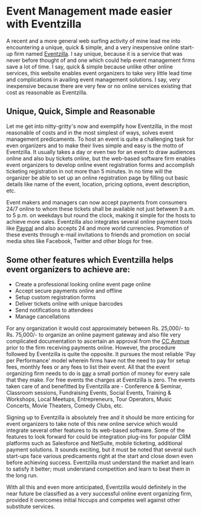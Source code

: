 # Event Management made easier with Eventzilla

A recent and a more general web surfing activity of mine lead me into encountering a unique, quick & simple, and a very inexpensive online start-up firm named <a href="http://www.eventzilla.net/">Eventzilla</a>. I say unique, because it is a service that was never before thought of and one which could help event management firms save a lot of time. I say, quick & simple because unlike other online services, this website enables event organizers to take very little lead time and complications in availing event management solutions. I say, very inexpensive because there are very few or no online services existing that cost as reasonable as Eventzilla.

## Unique, Quick, Simple and Reasonable

Let me get into nitty-gritty's now and exemplify how Eventzilla, in the most reasonable of costs and in the most simplest of ways, solves event management predicaments. To host an event is quite a challenging task for even organizers and to make their lives simple and easy is the motto of Eventzilla. It usually takes a day or even two for an event to draw audiences online and also buy tickets online, but the web-based software firm enables event organizers to develop online event registration forms and accomplish ticketing registration in not more than 5 minutes. In no time will the organizer be able to set up an online registration page by filling out basic details like name of the event, location, pricing options, event description, etc.

Event makers and managers can now accept payments from consumers 24/7 online to whom these tickets shall be available not just between 9 a.m. to 5 p.m. on weekdays but round the clock, making it simple for the hosts to achieve more sales. Eventzilla also integrates several online payment tools like <a href="https://www.paypal.com/">Paypal</a> and also accepts 24 and more world currencies. Promotion of these events through e-mail invitations to friends and promotion on social media sites like Facebook, Twitter and other blogs for free.

## Some other features which Eventzilla helps event organizers to achieve are:

- Create a professional looking online event page online
- Accept secure payments online and offline
- Setup custom registration forms
- Deliver tickets online with unique barcodes
- Send notifications to attendees
- Manage cancellations

For any organization it would cost approximately between Rs. 25,000/- to Rs. 75,000/- to organize an online payment gateway and also file very complicated documentation to ascertain an approval from the <a href="http://www.ccavenue.com/">CC Avenue</a> prior to the firm receiving payments online. However, the procedure followed by Eventzilla is quite the opposite. It pursues the most reliable 'Pay per Performance' model wherein firms have not the need to pay for setup fees, monthly fees or any fees to list their event. All that the event organizing firm needs to do is <a href="http://www.eventzilla.net/pricing">pay</a> a small portion of money for every sale that they make. For free events the charges at Eventzilla is zero. The events taken care of and benefitted by Eventzilla are - Conference &  Seminar, Classroom sessions, Fundraising Events, Social Events, Training & Workshops, Local Meetups, Entrepreneurs, Tour Operators, Music Concerts, Movie Theaters,  Comedy Clubs, etc. 

Signing up to Eventzilla is absolutely free and it should be more enticing for event organizers to take note of this new online service which would integrate several other features to its web-based software. Some of the features to look forward for could be integration plug-ins for popular CRM platforms such as Salesforce and NetSuite, mobile ticketing, additional payment solutions. It sounds exciting, but it must be noted that several such start-ups face various predicaments right at the start and close down even before achieving success. Eventzilla must understand the market and learn to satisfy it better; must understand competition and learn to beat them in the long run.

With all this and even more anticipated, Eventzilla would definitely in the near future be classified as a very successful online event organizing firm, provided it overcomes initial hiccups and competes well against other substitute services.

